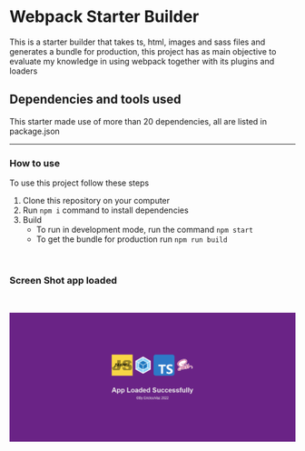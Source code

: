 # Webpack Starter Builder

This is a starter builder that takes ts, html, images and sass files and generates a bundle for production, this project has as main objective to evaluate my knowledge in using webpack together with its plugins and loaders

## Dependencies and tools used

This starter made use of more than 20 dependencies, all are listed in package.json

---

### How to use

To use this project follow these steps

1. Clone this repository on your computer
1. Run `npm i` command to install dependencies
1. Build
   - To run in development mode, run the command `npm start`
   - To get the bundle for production run `npm run build`

<br>

### Screen Shot app loaded

<br>

![screenshot-app-loaded](./screen-shot.png)

